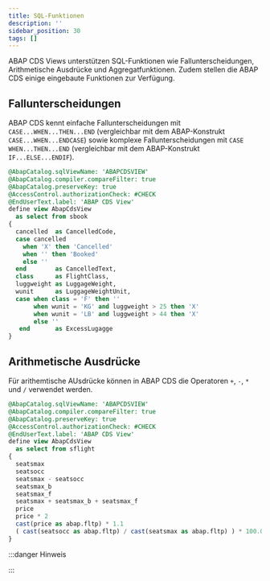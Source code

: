 ```yaml
---
title: SQL-Funktionen
description: ''
sidebar_position: 30
tags: []
---
```


ABAP CDS Views unterstützen SQL-Funktionen wie Fallunterscheidungen, Arithmetische Ausdrücke und Aggregatfunktionen. Zudem stellen die ABAP CDS einige eingebaute Funktionen zur Verfügung.

## Fallunterscheidungen
ABAP CDS kennt einfache Fallunterscheidungen mit `CASE...WHEN...THEN...END` (vergleichbar mit dem ABAP-Konstrukt `CASE...WHEN...ENDCASE`) sowie komplexe Fallunterscheidungen mit `CASE WHEN...THEN...END` (vergleichbar mit dem ABAP-Konstrukt `IF...ELSE...ENDIF`).

```sql
@AbapCatalog.sqlViewName: 'ABAPCDSVIEW'
@AbapCatalog.compiler.compareFilter: true
@AbapCatalog.preserveKey: true
@AccessControl.authorizationCheck: #CHECK
@EndUserText.label: 'ABAP CDS View'
define view AbapCdsView
  as select from sbook
{
  cancelled  as CancelledCode,
  case cancelled
    when 'X' then 'Cancelled'
    when '' then 'Booked'
    else ''
  end        as CancelledText,
  class      as FlightClass,
  luggweight as LuggageWeight,
  wunit      as LuggageWeightUnit,
  case when class = 'F' then ''
       when wunit = 'KG' and luggweight > 25 then 'X'
       when wunit = 'LB' and luggweight > 44 then 'X'
       else ''
   end       as ExcessLugagge
}
```

## Arithmetische Ausdrücke
Für arithemtische AUsdrücke können in ABAP CDS die Operatoren `+`, `-`, `*` und `/` verwendet werden.

```sql
@AbapCatalog.sqlViewName: 'ABAPCDSVIEW'
@AbapCatalog.compiler.compareFilter: true
@AbapCatalog.preserveKey: true
@AccessControl.authorizationCheck: #CHECK
@EndUserText.label: 'ABAP CDS View'
define view AbapCdsView
  as select from sflight
{
  seatsmax                                                              as MaxSeatsEconomy,
  seatsocc                                                              as OccupiedSeatsEconomy,
  seatsmax - seatsocc                                                   as FreeSeatsEconomy,
  seatsmax_b                                                            as MaxSeatsBusiness,
  seatsmax_f                                                            as MaxSeatsFirst,
  seatsmax + seatsmax_b + seatsmax_f                                    as MaxSeatsTotal,
  price                                                                 as OldPrice,
  price * 2                                                             as DoublePrice,
  cast(price as abap.fltp) * 1.1                                        as NewPrice,
  ( cast(seatsocc as abap.fltp) / cast(seatsmax as abap.fltp) ) * 100.0 as OccupancyRate,
}
```

:::danger Hinweis

:::
